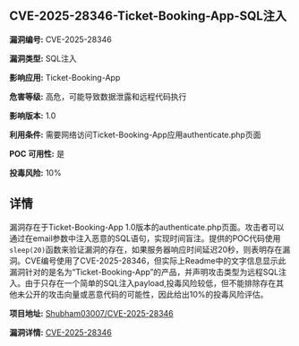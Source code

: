 ## CVE-2025-28346-Ticket-Booking-App-SQL注入

**漏洞编号:** CVE-2025-28346

**漏洞类型:** SQL注入

**影响应用:** Ticket-Booking-App

**危害等级:** 高危，可能导致数据泄露和远程代码执行

**影响版本:** 1.0

**利用条件:** 需要网络访问Ticket-Booking-App应用authenticate.php页面

**POC 可用性:** 是

**投毒风险:** 10%

## 详情

漏洞存在于Ticket-Booking-App 1.0版本的authenticate.php页面。攻击者可以通过在email参数中注入恶意的SQL语句，实现时间盲注。提供的POC代码使用`sleep(20)`函数来验证漏洞的存在，如果服务器响应时间延迟20秒，则表明存在漏洞。CVE编号使用了CVE-2025-28346，但实际上Readme中的文字信息显示此漏洞针对的是名为“Ticket-Booking-App”的产品，并声明攻击类型为远程SQL注入。由于只存在一个简单的SQL注入payload,投毒风险较低，但不能排除存在其他未公开的攻击向量或恶意代码的可能性，因此给出10%的投毒风险评估。

**项目地址:** [Shubham03007/CVE-2025-28346](https://github.com/Shubham03007/CVE-2025-28346)

**漏洞详情:** [CVE-2025-28346](https://nvd.nist.gov/vuln/detail/CVE-2025-28346)